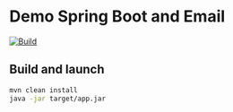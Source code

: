 # Demo Spring Boot and Email

[![Build](https://github.com/abatalev/demo-spring-and-email/actions/workflows/build.yml/badge.svg)](https://github.com/abatalev/demo-spring-and-email/actions/workflows/build.yml)

## Build and launch

```sh
mvn clean install
java -jar target/app.jar
```
